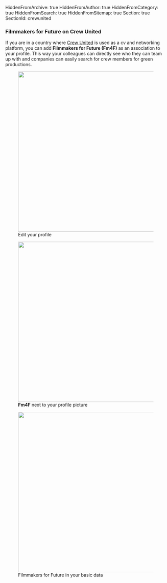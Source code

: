 HiddenFromArchive: true
HiddenFromAuthor: true
HiddenFromCategory: true
HiddenFromSearch: true
HiddenFromSitemap: true
Section: true
SectionId: crewunited

### Filmmakers for Future on Crew United

If you are in a country where [Crew United](https://www.crew-united.com/en) is used as a cv and networking platform, you can add **Filmmakers for Future (Fm4F)** as an association to your profile. This way your colleagues can directly see who they can team up with and companies can easily search for crew members for green productions.

<div class="row justify-content-center pt-4">
  <div class="col-xl-3 col-lg-3 col-md-5 col-sm-10 col-20 mx-3">
    <figure class="figure">
      <img src="/user/uploads/img/crew_united/1.png" width="500px" class="figure-img img-fluid" alt="">
      <figcaption class="text-center text-white">Edit your profile</figcaption>
    </figure>
  </div>
  <div class="col-xl-3 col-lg-3 col-md-5 col-sm-10 col-20 mx-3">
    <figure class="figure">
      <img src="/user/uploads/img/crew_united/2.png" width="500px" class="figure-img img-fluid" alt="">
      <figcaption class="text-center text-white"><b>Fm4F</b> next to your profile picture</figcaption>
    </figure>
  </div>
  <div class="col-xl-4 col-lg-4 col-md-9 col-sm-10 col-20 mx-3">
    <figure class="figure">
      <img src="/user/uploads/img/crew_united/3.png" width="500px" class="figure-img img-fluid" alt="">
      <figcaption class="text-center text-white">Filmmakers for Future in your basic data</figcaption>
    </figure>
  </div>
</div>
